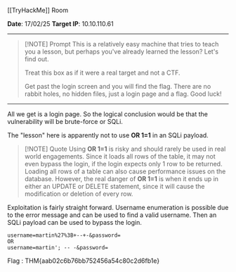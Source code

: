 
[[TryHackMe]] Room

**Date**: 17/02/25
**Target IP**: 10.10.110.61

---

> [!NOTE] Prompt
>This is a relatively easy machine that tries to teach you a lesson, but perhaps you've already learned the lesson? Let's find out.
>
>Treat this box as if it were a real target and not a CTF.  
>
>Get past the login screen and you will find the flag. There are no rabbit holes, no hidden files, just a login page and a flag. Good luck!

---

All we get is a login page. So the logical conclusion would be that the vulnerability will be brute-force or SQLi.

The "lesson" here is apparently not to use **OR 1=1** in an SQLi payload.

> [!NOTE] Quote
> Using **OR 1=1** is risky and should rarely be used in real world engagements. Since it loads all rows of the table, it may not even bypass the login, if the login expects only 1 row to be returned. Loading all rows of a table can also cause performance issues on the database. However, the real danger of **OR 1=1** is when it ends up in either an UPDATE or DELETE statement, since it will cause the modification or deletion of every row.

Exploitation is fairly straight forward. Username enumeration is possible due to the error message and can be used to find a valid username. Then an SQLi payload can be used to bypass the login.

```
username=martin%27%3B+--+-&password=
OR
username=martin'; -- -&password=
```

Flag : THM{aab02c6b76bb752456a54c80c2d6fb1e}